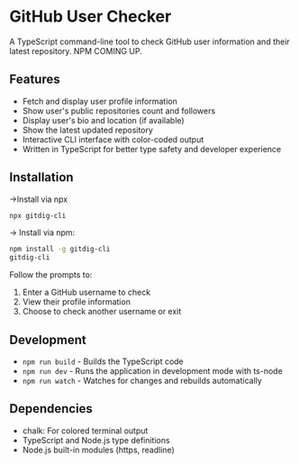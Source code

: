 # GitHub User Checker

A TypeScript command-line tool to check GitHub user information and their latest repository. NPM COMING UP.

## Features

- Fetch and display user profile information
- Show user's public repositories count and followers
- Display user's bio and location (if available)
- Show the latest updated repository
- Interactive CLI interface with color-coded output
- Written in TypeScript for better type safety and developer experience

## Installation

->Install via npx

```bash
npx gitdig-cli
```

-> Install via npm:

```bash
npm install -g gitdig-cli
gitdig-cli
```

Follow the prompts to:

1. Enter a GitHub username to check
2. View their profile information
3. Choose to check another username or exit

## Development

- `npm run build` - Builds the TypeScript code
- `npm run dev` - Runs the application in development mode with ts-node
- `npm run watch` - Watches for changes and rebuilds automatically

## Dependencies

- chalk: For colored terminal output
- TypeScript and Node.js type definitions
- Node.js built-in modules (https, readline)
